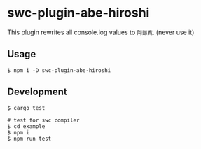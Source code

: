 # swc-plugin-abe-hiroshi

This plugin rewrites all console.log values to `阿部寛`. (never use it)

## Usage

```
$ npm i -D swc-plugin-abe-hiroshi
```

## Development

```
$ cargo test

# test for swc compiler
$ cd example
$ npm i
$ npm run test
```
